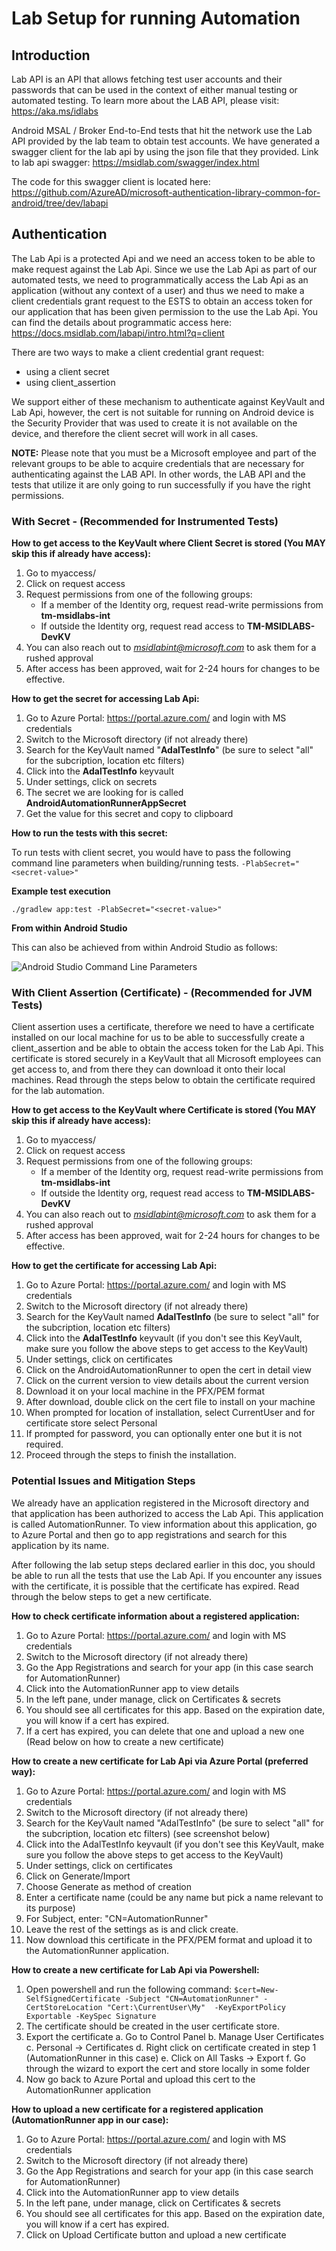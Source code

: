 # Lab Setup for running Automation

## Introduction

Lab API is an API that allows fetching test user accounts and their passwords that can be used in the context of either manual testing or automated testing. To learn more about the LAB API, please visit: https://aka.ms/idlabs

Android MSAL / Broker End-to-End tests that hit the network use the Lab API provided by the lab team to obtain test accounts. We have generated a swagger client for the lab api by using the json file that they provided. Link to lab api swagger: https://msidlab.com/swagger/index.html

The code for this swagger client is located here: https://github.com/AzureAD/microsoft-authentication-library-common-for-android/tree/dev/labapi

## Authentication

The Lab Api is a protected Api and we need an access token to be able to make request against the Lab Api. Since we use the Lab Api as part of our automated tests, we need to programmatically access the Lab Api as an application (without any context of a user) and thus we need to make a client credentials grant request to the ESTS to obtain an access token for our application that has been given permission to the use the Lab Api. You can find the details about programmatic access here: https://docs.msidlab.com/labapi/intro.html?q=client

There are two ways to make a client credential grant request: 

- using a client secret
- using client_assertion

We support either of these mechanism to authenticate against KeyVault and Lab Api, however, the cert is not suitable for running on Android device is the Security Provider that was used to create it is not available on the device, and therefore the client secret will work in all cases.

**NOTE:** Please note that you must be a Microsoft employee and part of the relevant groups to be able to acquire credentials that are necessary for authenticating against the LAB API. In other words, the LAB API and the tests that utilize it are only going to run successfully if you have the right permissions.

### With Secret - (Recommended for Instrumented Tests)

**How to get access to the KeyVault where Client Secret is stored (You MAY skip this if already have access):**

1. Go to myaccess/
2. Click on request access
3. Request permissions from one of the following groups:
    - If a member of the Identity org, request read-write permissions from **tm-msidlabs-int**
    - If outside the Identity org, request read access to **TM-MSIDLABS-DevKV**
5. You can also reach out to *msidlabint@microsoft.com* to ask them for a rushed approval
6. After access has been approved, wait for 2-24 hours for changes to be effective.

**How to get the secret for accessing Lab Api:**

1. Go to Azure Portal: https://portal.azure.com/ and login with MS credentials
2. Switch to the Microsoft directory (if not already there)
3. Search for the KeyVault named "**AdalTestInfo**" (be sure to select "all" for the subcription, location etc filters) 
4. Click into the **AdalTestInfo** keyvault
5. Under settings, click on secrets
6. The secret we are looking for is called **AndroidAutomationRunnerAppSecret**
7. Get the value for this secret and copy to clipboard

**How to run the tests with this secret:**

To run tests with client secret, you would have to pass the following command line parameters when building/running tests.
`-PlabSecret="<secret-value>"`

**Example test execution**

`./gradlew app:test -PlabSecret="<secret-value>"`

**From within Android Studio**

This can also be achieved from within Android Studio as follows:

![Android Studio Command Line Parameters](android_studio_cmd_params.png "Android Studio Command Line Parameters")

### With Client Assertion (Certificate) - (Recommended for JVM Tests)

Client assertion uses a certificate, therefore we need to have a certificate installed on our local machine for us to be able to successfully create a client_assertion and be able to obtain the access token for the Lab Api. This certificate is stored securely in a KeyVault that all Microsoft employees can get access to, and from there they can download it onto their local machines. Read through the steps below to obtain the certificate required for the lab automation.

**How to get access to the KeyVault where Certificate is stored (You MAY skip this if already have access):**

1. Go to myaccess/
2. Click on request access
3. Request permissions from one of the following groups:
    - If a member of the Identity org, request read-write permissions from **tm-msidlabs-int**
    - If outside the Identity org, request read access to **TM-MSIDLABS-DevKV**
5. You can also reach out to *msidlabint@microsoft.com* to ask them for a rushed approval
6. After access has been approved, wait for 2-24 hours for changes to be effective.

**How to get the certificate for accessing Lab Api:**

1. Go to Azure Portal: https://portal.azure.com/ and login with MS credentials
2. Switch to the Microsoft directory (if not already there)
3. Search for the KeyVault named **AdalTestInfo** (be sure to select "all" for the subcription, location etc filters)
4. Click into the **AdalTestInfo** keyvault (if you don't see this KeyVault, make sure you follow the above steps to get access to the KeyVault)
5. Under settings, click on certificates
6. Click on the AndroidAutomationRunner to open the cert in detail view
7. Click on the current version to view details about the current version
8. Download it on your local machine in the PFX/PEM format
9. After download, double click on the cert file to install on your machine
10. When prompted for location of installation, select CurrentUser and for certificate store select Personal
11. If prompted for password, you can optionally enter one but it is not required. 
12. Proceed through the steps to finish the installation.

### Potential Issues and Mitigation Steps

We already have an application registered in the Microsoft directory and that application has been authorized to access the Lab Api. This application is called AutomationRunner. To view information about this application, go to Azure Portal and then go to app registrations and search for this application by its name.  

After following the lab setup steps declared earlier in this doc, you should be able to run all the tests that use the Lab Api. If you encounter any issues with the certificate, it is possible that the certificate has expired. Read through the below steps to get a new certificate.

**How to check certificate information about a registered application:**
1. Go to Azure Portal: https://portal.azure.com/ and login with MS credentials
2. Switch to the Microsoft directory (if not already there)
3. Go the App Registrations and search for your app (in this case search for AutomationRunner)
4. Click into the AutomationRunner app to view details
5. In the left pane, under manage, click on Certificates & secrets
6. You should see all certificates for this app. Based on the expiration date, you will know if a cert has expired.
7. If a cert has expired, you can delete that one and upload a new one (Read below on how to create a new certificate)

**How to create a new certificate for Lab Api via Azure Portal (preferred way):**
1. Go to Azure Portal: https://portal.azure.com/ and login with MS credentials
2. Switch to the Microsoft directory (if not already there)
3. Search for the KeyVault named "AdalTestInfo" (be sure to select "all" for the subcription, location etc filters) (see screenshot below)
4. Click into the AdalTestInfo keyvault (if you don't see this KeyVault, make sure you follow the above steps to get access to the KeyVault)
5. Under settings, click on certificates
6. Click on Generate/Import
7. Choose Generate as method of creation
8. Enter a certificate name (could be any name but pick a name relevant to its purpose)
9. For Subject, enter: "CN=AutomationRunner"
10. Leave the rest of the settings as is and click create.
11. Now download this certificate in the PFX/PEM format and upload it to the AutomationRunner application. 

**How to create a new certificate for Lab Api via Powershell:**

1. Open powershell and run the following command:
    `$cert=New-SelfSignedCertificate -Subject "CN=AutomationRunner" -CertStoreLocation "Cert:\CurrentUser\My"  -KeyExportPolicy Exportable -KeySpec Signature`
2. The certificate should be created in the user certificate store. 
3. Export the certificate
    a. Go to Control Panel
    b. Manage User Certificates
    c. Personal -> Certificates
    d. Right click on certificate created in step 1 (AutomationRunner in this case)
    e. Click on All Tasks -> Export
    f. Go through the wizard to export the cert and store locally in some folder
4. Now go back to Azure Portal and upload this cert to the AutomationRunner application

**How to upload a new certificate for a registered application (AutomationRunner app in our case):**
1. Go to Azure Portal: https://portal.azure.com/ and login with MS credentials
2. Switch to the Microsoft directory (if not already there)
3. Go the App Registrations and search for your app (in this case search for AutomationRunner)
4. Click into the AutomationRunner app to view details
5. In the left pane, under manage, click on Certificates & secrets
6. You should see all certificates for this app. Based on the expiration date, you will know if a cert has expired.
7. Click on Upload Certificate button and upload a new certificate